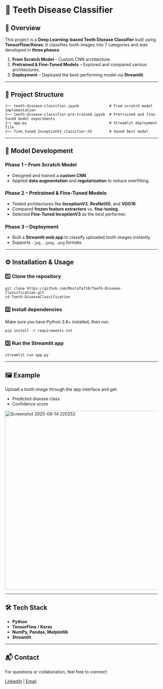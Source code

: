 # 🦷 Teeth Disease Classifier

## 📌 Overview

This project is a **Deep Learning-based Teeth Disease Classifier** built using **TensorFlow/Keras**. It classifies tooth images into 7 categories and was developed in **three phases**:

1. **From Scratch Model** – Custom CNN architecture.  
2. **Pretrained & Fine-Tuned Models** – Explored and compared various architectures.  
3. **Deployment** – Deployed the best-performing model via **Streamlit**.

---

## 📂 Project Structure

```
├── teeth-disease-classifier.ipynb              # From scratch model implementation
├── teeth-disease-classifier-pre-trained.ipynb  # Pretrained and fine-tuned model experiments
├── app.py                                      # Streamlit deployment file
├── fine_tuned_InceptionV3_classifier.h5        # Saved best model
```

---

## 🧠 Model Development

### Phase 1 – From Scratch Model
- Designed and trained a **custom CNN**.
- Applied **data augmentation** and **regularization** to reduce overfitting.

### Phase 2 – Pretrained & Fine-Tuned Models
- Tested architectures like **InceptionV3**, **ResNet50**, and **VGG16**.
- Compared **frozen feature extractors** vs. **fine-tuning**.
- Selected **Fine-Tuned InceptionV3** as the best performer.

### Phase 3 – Deployment
- Built a **Streamlit web app** to classify uploaded tooth images instantly.
- Supports `.jpg`, `.jpeg`, `.png` formats.

---

## ⚙️ Installation & Usage

### 1️⃣ Clone the repository
```
git clone https://github.com/Mostafa710/Teeth-Disease-Classification.git
cd Teeth-DiseaseClassification
```

### 2️⃣ Install dependencies
Make sure you have Python 3.8+ installed, then run:
```
pip install -r requirements.txt
```

### 3️⃣ Run the Streamlit app
```
streamlit run app.py
```

---

## 🖼️ Example

Upload a tooth image through the app interface and get:
- Predicted disease class
- Confidence score
<img width="1096" height="588" alt="Screenshot 2025-08-14 220252" src="https://github.com/user-attachments/assets/52a559ec-5931-4333-8700-cd086fffed93" />

---

## 🛠 Tech Stack

- **Python**
- **TensorFlow / Keras**
- **NumPy, Pandas, Matplotlib**
- **Streamlit**

---

## 📬 Contact

For questions or collaboration, feel free to connect:

[LinkedIn](https://www.linkedin.com/in/mostafa-mamdouh-80b110228) | [Email](mailto:mostafamamdouh710@gmail.com)
